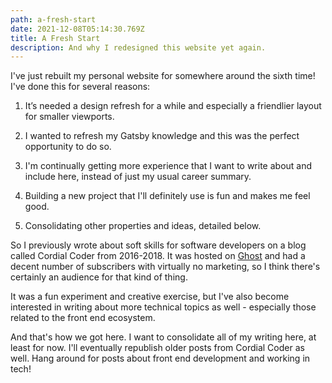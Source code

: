 ```yaml
---
path: a-fresh-start
date: 2021-12-08T05:14:30.769Z
title: A Fresh Start
description: And why I redesigned this website yet again.
---
```

I've just rebuilt my personal website for somewhere around the sixth time! I've done this for several reasons:

1. It’s needed a design refresh for a while and especially a friendlier layout for smaller viewports.

2. I wanted to refresh my Gatsby knowledge and this was the perfect opportunity to do so.

3. I'm continually getting more experience that I want to write about and include here, instead of just my usual career summary.

4. Building a new project that I'll definitely use is fun and makes me feel good.

5. Consolidating other properties and ideas, detailed below.

So I previously wrote about soft skills for software developers on a blog called Cordial Coder from 2016-2018. It was hosted on <a href="https://ghost.org" target="__blank" rel="noopener noreferrer">Ghost</a> and had a decent number of subscribers with virtually no marketing, so I think there's certainly an audience for that kind of thing.

It was a fun experiment and creative exercise, but I've also become interested in writing about more technical topics as well - especially those related to the front end ecosystem.

And that's how we got here. I want to consolidate all of my writing here, at least for now. I'll eventually republish older posts from Cordial Coder as well. Hang around for posts about front end development and working in tech!